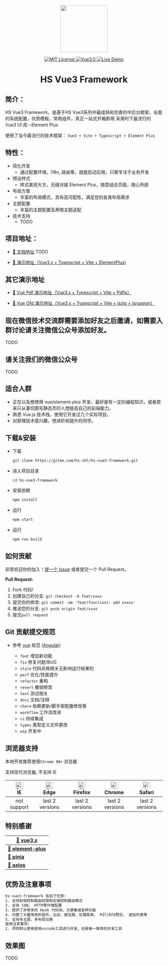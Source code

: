 <div align="center">
<img src="https://gitee.com/hs-xhl/test-docs/raw/master/images/logo.png" align="center" width="150" height="150"/>
</div>

<p align="center">
    <a href="./LICENSE">
        <img src="https://img.shields.io/github/license/XiahlHS/hs-vue3-framework" alt="MIT License" />
    </a>
    <a href="https://v3.cn.vuejs.org/">
        <img src="https://img.shields.io/badge/vue.js-3.0-green" alt="Vue3.0">
    </a>
    <a href="http://sangongli.top:8082/">
        <img src="https://img.shields.io/badge/🚀-open--in--browser-blueviolet" alt="Live Demo">
    </a>
</p>
<h1 align = "center">HS Vue3 Framework</h1>

## 简介：

HS Vue3 Framework，是基于HS Vue3系列中最成熟和完善的中后台框架，全面的系统配置，优质模板，常用组件，真正一站式开箱即用 采用时下最流行的 Vue3 UI 库--Element Plus

使用了当今最流行的技术框架： `Vue3 + Vite + Typescript + Element Plus`

## 特性：

- 简化开发
  - 通过配置环境，I18n, 路由等，就能启动应用，只需专注于业务开发
- 预设样式
  - 样式美观大方，无缝对接 Element Plus，随意组合页面，随心所欲
- 布局方案
  - 丰富的布局模式，具有高可配性，满足您的各类布局需求
- 主题配置
  - 丰富的主题配置及黑暗主题适配
- 技术支持
  - TODO

## 项目地址：

- [🎉 文档地址]()  TODO

- [🎉 演示地址（Vue3.x + Typescript + Vite + ElementPlus)](http://sangongli.top:8082)

## 其它演示地址

- [🎉 Vue Pdf 演示地址（Vue3.x + Typescript + Vite + Pdfjs）](http://sangongli.top:8082/#/doc/pdf)

- [🎉 Vue Ofd 演示地址（Vue3.x + Typescript + Vite + jszip + jsrsasign）](http://sangongli.top:8082/#/doc/pdf)

## 现在微信技术交流群需要添加好友之后邀请，如需要入群讨论请关注微信公众号添加好友。

TODO

## 请关注我们的微信公众号

TODO

## 适合人群

- 正在以及想使用 vue/element-plus 开发，最好是有一定的编程知识，或者原来只从事切图写静态页的人想提高自己的前端能力。
- 熟悉 Vue.js 技术栈，使用它开发过几个实际项目。
- 对原理技术感兴趣，想进阶和提升的同学。

## 下载&安装

- 下载

  ```bash
  git clone https://gitee.com/hs-xhl/hs-vue3-framework.git
  ```

- 进入项目目录
  ```bash
  cd hs-vue3-framework
  ```
- 安装依赖

  ```bash
  npm install
  ```

- 运行
  ```bash
  npm start
  ```

 - 运行
    ```bash
    npm run build
    ```

## 如何贡献

非常欢迎你的加入！[提一个 Issue](https://github.com/XiahlHS/hs-vue3-framework/issues/new) 或者提交一个 Pull Request。

**Pull Request:**

1. Fork 代码!
2. 创建自己的分支: `git checkout -b feat/xxxx`
3. 提交你的修改: `git commit -am 'feat(function): add xxxxx'`
4. 推送您的分支: `git push origin feat/xxxx`
5. 提交`pull request`

## Git 贡献提交规范

- 参考 [vue](https://github.com/vuejs/vue/blob/dev/.github/COMMIT_CONVENTION.md) 规范 ([Angular](https://github.com/conventional-changelog/conventional-changelog/tree/master/packages/conventional-changelog-angular))

  - `feat` 增加新功能
  - `fix` 修复问题/BUG
  - `style` 代码风格相关无影响运行结果的
  - `perf` 优化/性能提升
  - `refactor` 重构
  - `revert` 撤销修改
  - `test` 测试相关
  - `docs` 文档/注释
  - `chore` 依赖更新/脚手架配置修改等
  - `workflow` 工作流改进
  - `ci` 持续集成
  - `types` 类型定义文件更改
  - `wip` 开发中

## 浏览器支持

本地开发推荐使用`Chrome 80+` 浏览器

支持现代浏览器, 不支持 IE

| [<img src="https://raw.githubusercontent.com/alrra/browser-logos/master/src/edge/edge_48x48.png" alt=" Edge" width="24px" height="24px" />](http://godban.github.io/browsers-support-badges/)</br>IE | [<img src="https://raw.githubusercontent.com/alrra/browser-logos/master/src/edge/edge_48x48.png" alt=" Edge" width="24px" height="24px" />](http://godban.github.io/browsers-support-badges/)</br>Edge | [<img src="https://raw.githubusercontent.com/alrra/browser-logos/master/src/firefox/firefox_48x48.png" alt="Firefox" width="24px" height="24px" />](http://godban.github.io/browsers-support-badges/)</br>Firefox | [<img src="https://raw.githubusercontent.com/alrra/browser-logos/master/src/chrome/chrome_48x48.png" alt="Chrome" width="24px" height="24px" />](http://godban.github.io/browsers-support-badges/)</br>Chrome | [<img src="https://raw.githubusercontent.com/alrra/browser-logos/master/src/safari/safari_48x48.png" alt="Safari" width="24px" height="24px" />](http://godban.github.io/browsers-support-badges/)</br>Safari |
| :--------------------------------------------------------------------------------------------------------------------------------------------------------------------------------------------------: | :----------------------------------------------------------------------------------------------------------------------------------------------------------------------------------------------------: | :---------------------------------------------------------------------------------------------------------------------------------------------------------------------------------------------------------------: | :-----------------------------------------------------------------------------------------------------------------------------------------------------------------------------------------------------------: | :-----------------------------------------------------------------------------------------------------------------------------------------------------------------------------------------------------------: |
|                                                                                             not support                                                                                              |                                                                                            last 2 versions                                                                                             |                                                                                                  last 2 versions                                                                                                  |                                                                                                last 2 versions                                                                                                |                                                                                                last 2 versions                                                                                                |

## 特别感谢

| **[🚀 vue3.x](https://cn.vuejs.org/)**                     |
| --------------------------------------------------------- |
| **[🚀 element-plus](https://element-plus.org)**            |
| **[🚀 pinia](https://pinia.vuejs.org/)**                   |
| **[🚀 axios](http://www.axios-js.com/)**                   |

## 优势及注意事项

```tex
hs-vue3-framework 有如下优势:
1. 支持前端控制路由权限和后端控制路由模式
2. 支持 CDN， HTTP等环境配置
3. 提供了非常多的 Hook 代码块，方便集成各种功能
4. 内置了大量常用的组件，比如，面包屑，右键菜单， Pdf/Ofd预览， 虚拟列表等
5. 支持多主题、多布局切换
使用注意事项:
1. 项目默认使用使用vscode工具进行开发，也是唯一推荐的开发工具
```

## 效果图
TODO